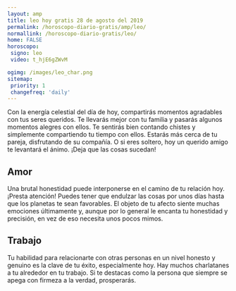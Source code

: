```yaml
---
layout: amp
title: leo hoy gratis 28 de agosto del 2019 
permalink: /horoscopo-diario-gratis/amp/leo/
normallink: /horoscopo-diario-gratis/leo/
home: FALSE
horoscopo:
 signo: leo
 video: t_hjE6gZWvM

ogimg: /images/leo_char.png
sitemap:
 priority: 1
 changefreq: 'daily'
---
```



Con la energía celestial del día de hoy, compartirás momentos agradables con tus seres queridos. Te llevarás mejor con tu familia y pasarás algunos momentos alegres con ellos. Te sentirás bien contando chistes y simplemente compartiendo tu tiempo con ellos. Estarás más cerca de tu pareja, disfrutando de su compañía. O si eres soltero, hoy un querido amigo te levantará el ánimo. ¡Deja que las cosas sucedan!

## Amor

Una brutal honestidad puede interponerse en el camino de tu relación hoy. ¡Presta atención! Puedes tener que endulzar las cosas por unos días hasta que los planetas te sean favorables. El objeto de tu afecto siente muchas emociones últimamente y, aunque por lo general le encanta tu honestidad y precisión, en vez de eso necesita unos pocos mimos.

## Trabajo

Tu habilidad para relacionarte con otras personas en un nivel honesto y genuino es la clave de tu éxito, especialmente hoy. Hay muchos charlatanes a tu alrededor en tu trabajo. Si te destacas como la persona que siempre se apega con firmeza a la verdad, prosperarás.